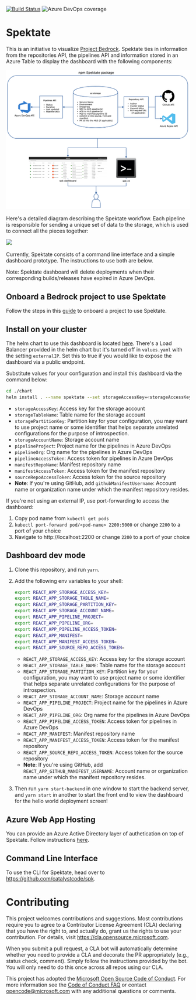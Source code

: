 [![Build Status](https://dev.azure.com/epicstuff/bedrock/_apis/build/status/microsoft.spektate?branchName=master)](https://dev.azure.com/epicstuff/bedrock/_build/latest?definitionId=124&branchName=master)
![Azure DevOps coverage](https://img.shields.io/azure-devops/coverage/epicstuff/bedrock/124/master)

# Spektate

This is an initiative to visualize [Project Bedrock](https://github.com/microsoft/bedrock). Spektate ties in information from the repositories API, the pipelines API and information stored in an Azure Table to display the dashboard with the following components:

![](./images/spektate-pieces-diagram.png)

Here's a detailed diagram describing the Spektate workflow. Each pipeline is responsible for sending a unique set of data to the storage, which is used to connect all the pieces together:

![](./images/spektate-workflow.png)

Currently, Spektate consists of a command line interface and a simple dashboard prototype. The instructions to use both are below.

Note: Spektate dashboard will delete deployments when their corresponding builds/releases have expired in Azure DevOps.

## Onboard a Bedrock project to use Spektate

Follow the steps in this [guide](https://github.com/CatalystCode/spk/blob/master/docs/service-introspection-onboarding.md) to onboard a project to use Spektate.

## Install on your cluster

The helm chart to use this dashboard is located [here](./chart). There's a Load Balancer provided in the helm chart but it's turned off in `values.yaml` with the setting `externalIP`. Set this to true if you would like to expose the dashboard via a public endpoint.

Substitute values for your configuration and install this dashboard via the command below:

```bash
cd ./chart
helm install . --name spektate --set storageAccessKey=<storageAccessKey> --set storageTableName=<storageTableName> --set storagePartitionKey=<storagePartitionKey> --set storageAccountName=<storageAccountName> --set pipelineProject=<pipelineProjectName> --set pipelineOrg=<pipelineOrg> --set pipelineAccessToken=<PipelinePAT> --set manifest=<manifestRepoName> --set manifestAccessToken=<manifestAccessToken> --set githubManifestUsername=<gitHubUserName>  --set sourceRepoAccessToken=<sourceRepoAccessToken>
```

- `storageAccessKey`: Access key for the storage account
- `storageTableName`: Table name for the storage account
- `storagePartitionKey`: Partition key for your configuration, you may want to use project name or some identifier that helps separate unrelated configurations for the purpose of introspection.
- `storageAccountName`: Storage account name
- `pipelineProject`: Project name for the pipelines in Azure DevOps
- `pipelineOrg`: Org name for the pipelines in Azure DevOps
- `pipelineAccessToken`: Access token for pipelines in Azure DevOps
- `manifestRepoName`: Manifest repository name
- `manifestAccessToken`: Access token for the manifest repository
- `sourceRepoAccessToken`: Access token for the source repository
- **Note**: If you're using GitHub, add `githubManifestUsername`: Account name or organization name under which the manifest repository resides.

If you're not using an external IP, use port-forwarding to access the dashboard:

1. Copy pod name from `kubectl get pods`
2. `kubectl port-forward pod/<pod-name> 2200:5000` or change `2200` to a port of your choice
3. Navigate to http://localhost:2200 or change `2200` to a port of your choice

## Dashboard dev mode

1. Clone this repository, and run `yarn`.
2. Add the following env variables to your shell:

   ```bash
   export REACT_APP_STORAGE_ACCESS_KEY=
   export REACT_APP_STORAGE_TABLE_NAME=
   export REACT_APP_STORAGE_PARTITION_KEY=
   export REACT_APP_STORAGE_ACCOUNT_NAME=
   export REACT_APP_PIPELINE_PROJECT=
   export REACT_APP_PIPELINE_ORG=
   export REACT_APP_PIPELINE_ACCESS_TOKEN=
   export REACT_APP_MANIFEST=
   export REACT_APP_MANIFEST_ACCESS_TOKEN=
   export REACT_APP_SOURCE_REPO_ACCESS_TOKEN=
   ```

   - `REACT_APP_STORAGE_ACCESS_KEY`: Access key for the storage account
   - `REACT_APP_STORAGE_TABLE_NAME`: Table name for the storage account
   - `REACT_APP_STORAGE_PARTITION_KEY`: Partition key for your configuration, you may want to use project name or some identifier that helps separate unrelated configurations for the purpose of introspection.
   - `REACT_APP_STORAGE_ACCOUNT_NAME`: Storage account name
   - `REACT_APP_PIPELINE_PROJECT`: Project name for the pipelines in Azure DevOps
   - `REACT_APP_PIPELINE_ORG`: Org name for the pipelines in Azure DevOps
   - `REACT_APP_PIPELINE_ACCESS_TOKEN`: Access token for pipelines in Azure DevOps
   - `REACT_APP_MANIFEST`: Manifest repository name
   - `REACT_APP_MANIFEST_ACCESS_TOKEN`: Access token for the manifest repository
   - `REACT_APP_SOURCE_REPO_ACCESS_TOKEN`: Access token for the source repository
   - **Note**: If you're using GitHub, add `REACT_APP_GITHUB_MANIFEST_USERNAME`: Account name or organization name under which the manifest repository resides.

3. Then run `yarn start-backend` in one window to start the backend server, and `yarn start` in another to start the front end to view the dashboard for the hello world deployment screen!

## Azure Web App Hosting

You can provide an Azure Active Directory layer of authetication on top of Spektate. Follow instructions [here](./WebAppHosting.md).

## Command Line Interface

To use the CLI for Spektate, head over to https://github.com/catalystcode/spk.

# Contributing

This project welcomes contributions and suggestions. Most contributions require you to agree to a
Contributor License Agreement (CLA) declaring that you have the right to, and actually do, grant us
the rights to use your contribution. For details, visit https://cla.opensource.microsoft.com.

When you submit a pull request, a CLA bot will automatically determine whether you need to provide
a CLA and decorate the PR appropriately (e.g., status check, comment). Simply follow the instructions
provided by the bot. You will only need to do this once across all repos using our CLA.

This project has adopted the [Microsoft Open Source Code of Conduct](https://opensource.microsoft.com/codeofconduct/).
For more information see the [Code of Conduct FAQ](https://opensource.microsoft.com/codeofconduct/faq/) or
contact [opencode@microsoft.com](mailto:opencode@microsoft.com) with any additional questions or comments.
